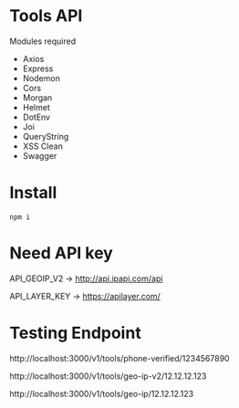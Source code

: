 # Tools API

Modules required

- Axios
- Express
- Nodemon
- Cors
- Morgan
- Helmet
- DotEnv
- Joi
- QueryString
- XSS Clean
- Swagger

# Install

`npm i`

# Need API key

API_GEOIP_V2 -> http://api.ipapi.com/api

API_LAYER_KEY -> https://apilayer.com/

# Testing Endpoint

http://localhost:3000/v1/tools/phone-verified/1234567890

http://localhost:3000/v1/tools/geo-ip-v2/12.12.12.123

http://localhost:3000/v1/tools/geo-ip/12.12.12.123

